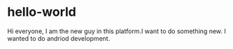 # hello-world
Hi everyone,
I am the new guy in this platform.I want to do something new.
I wanted to do andriod development.

